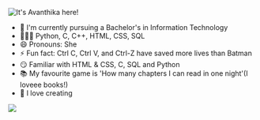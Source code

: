 ![It's Avanthika here!](https://user-images.githubusercontent.com/83574562/157709123-b9ce4432-6df1-402f-9d44-c0fe1ee2ecb8.png)

- 🌱 I'm currently pursuing a Bachelor's in Information Technology
- 👩🏻‍💻 Python, C, C++, HTML, CSS, SQL
- 😄 Pronouns: She
- ⚡ Fun fact: Ctrl C, Ctrl V, and Ctrl-Z have saved more lives than Batman
- 😏 Familiar with HTML & CSS, C, SQL and Python
- 📚 My favourite game is 'How many chapters I can read in one night'(I loveee books!)
- 🎨 I love creating

![](https://komarev.com/ghpvc/?username=Avanthu123)
